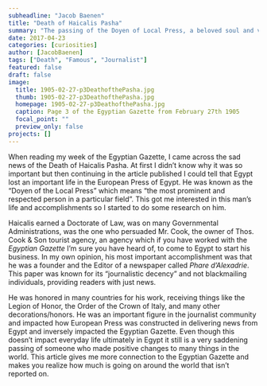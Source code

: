 ```yaml
---
subheadline: "Jacob Baenen"
title: "Death of Haicalis Pasha"
summary: "The passing of the Doyen of Local Press, a beloved soul and very important man in Egypt."
date: 2017-04-23
categories: [curiosities]
author: [JacobBaenen]
tags: ["Death", "Famous", "Journalist"]
featured: false
draft: false
image:
  title: 1905-02-27-p3DeathofthePasha.jpg
  thumb: 1905-02-27-p3DeathofthePasha.jpg
  homepage: 1905-02-27-p3DeathofthePasha.jpg
  caption: Page 3 of the Egyptian Gazette from February 27th 1905
  focal_point: ""
  preview_only: false
projects: []
---
```

When reading my week of the Egyptian Gazette, I came across the sad news of the Death of Haicalis Pasha. At first I didn’t know why it was so important but then continuing in the article published I could tell that Egypt lost an important life in the European Press of Egypt. He was known as the “Doyen of the Local Press” which means “the most prominent and respected person in a particular field”.  This got me interested in this man’s life and accomplishments so I started to do some research on him.

Haicalis earned a Doctorate of Law, was on many Governmental Administrations, was the one who persuaded Mr. Cook, the owner of Thos. Cook & Son tourist agency, an agency which if you have worked with the *Egyptian Gazette* I’m sure you have heard of, to come to Egypt to start his business. In my own opinion, his most important accomplishment was that he was a founder and the Editor of a newspaper called *Phare d’Alexadrie*. This paper was known for its “journalistic decency” and not blackmailing individuals, providing readers with just news.

He was honored in many countries for his work, receiving things like the Legion of Honor, the Order of the Crown of Italy, and many other decorations/honors. He was an important figure in the journalist community and impacted how European Press was constructed in delivering news from Egypt and inversely impacted the Egyptian Gazette.  Even though this doesn’t impact everyday life ultimately in Egypt it still is a very saddening passing of someone who made positive changes to many things in the world. This article gives me more connection to the Egyptian Gazette and makes you realize how much is going on around the world that isn’t reported on.  
